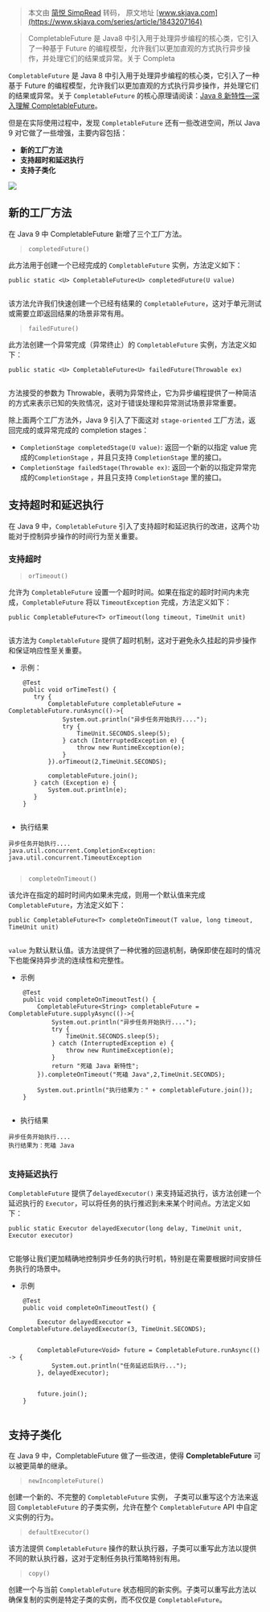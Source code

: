 > 本文由 [简悦 SimpRead](http://ksria.com/simpread/) 转码， 原文地址 [www.skjava.com](https://www.skjava.com/series/article/1843207164)

> CompletableFuture 是 Java8 中引入用于处理异步编程的核心类，它引入了一种基于 Future 的编程模型，允许我们以更加直观的方式执行异步操作，并处理它们的结果或异常。关于 Completa

`CompletableFuture` 是 Java 8 中引入用于处理异步编程的核心类，它引入了一种基于 Future 的编程模型，允许我们以更加直观的方式执行异步操作，并处理它们的结果或异常。关于 `CompletableFuture` 的核心原理请阅读：[Java 8 新特性—深入理解 CompletableFuture](https://www.skjava.com/series/article/5020516690)。

但是在实际使用过程中，发现 `CompletableFuture` 还有一些改进空间，所以 Java 9 对它做了一些增强，主要内容包括：

*   **新的工厂方法**
*   **支持超时和延迟执行**
*   **支持子类化**

![](https://sike.skjava.com/java-features/202311261000001.png)

**新的工厂方法**
----------

在 Java 9 中 CompletableFuture 新增了三个工厂方法。

> `completedFuture()`

此方法用于创建一个已经完成的 `CompletableFuture` 实例，方法定义如下：

```
public static <U> CompletableFuture<U> completedFuture(U value)


```

该方法允许我们快速创建一个已经有结果的 `CompletableFuture`，这对于单元测试或需要立即返回结果的场景非常有用。

> `failedFuture()`

此方法创建一个异常完成（异常终止）的 `CompletableFuture` 实例，方法定义如下：

```
public static <U> CompletableFuture<U> failedFuture(Throwable ex) 


```

方法接受的参数为 Throwable，表明为异常终止，它为异步编程提供了一种简洁的方式来表示已知的失败情况，这对于错误处理和异常测试场景非常重要。

除上面两个工厂方法外，Java 9 引入了下面这对 `stage-oriented` 工厂方法，返回完成的或异常完成的 completion stages：

*   `CompletionStage completedStage(U value)`: 返回一个新的以指定 value 完成的`CompletionStage` ，并且只支持 `CompletionStage` 里的接口。
*   `CompletionStage failedStage(Throwable ex)`: 返回一个新的以指定异常完成的`CompletionStage` ，并且只支持 `CompletionStage` 里的接口。

**支持超时和延迟执行**
-------------

在 Java 9 中，`CompletableFuture` 引入了支持超时和延迟执行的改进，这两个功能对于控制异步操作的时间行为至关重要。

### 支持超时

> `orTimeout()`

允许为 `CompletableFuture` 设置一个超时时间。如果在指定的超时时间内未完成，`CompletableFuture` 将以 `TimeoutException` 完成，方法定义如下：

```
public CompletableFuture<T> orTimeout(long timeout, TimeUnit unit)


```

该方法为 `CompletableFuture` 提供了超时机制，这对于避免永久挂起的异步操作和保证响应性至关重要。

*   示例：

```
    @Test
    public void orTimeTest() {
       try {
           CompletableFuture completableFuture = CompletableFuture.runAsync(()->{
               System.out.println("异步任务开始执行....");
               try {
                   TimeUnit.SECONDS.sleep(5);
               } catch (InterruptedException e) {
                   throw new RuntimeException(e);
               }
           }).orTimeout(2,TimeUnit.SECONDS);

           completableFuture.join();
       } catch (Exception e) {
           System.out.println(e);
       }
    }


```

*   执行结果

```
异步任务开始执行....
java.util.concurrent.CompletionException: java.util.concurrent.TimeoutException


```

> `completeOnTimeout()`

该允许在指定的超时时间内如果未完成，则用一个默认值来完成 `CompletableFuture`，方法定义如下：

```
public CompletableFuture<T> completeOnTimeout(T value, long timeout, TimeUnit unit)


```

`value` 为默认默认值。该方法提供了一种优雅的回退机制，确保即使在超时的情况下也能保持异步流的连续性和完整性。

*   示例

```
    @Test
    public void completeOnTimeoutTest() {
        CompletableFuture<String> completableFuture = CompletableFuture.supplyAsync(()->{
            System.out.println("异步任务开始执行....");
            try {
                TimeUnit.SECONDS.sleep(5);
            } catch (InterruptedException e) {
                throw new RuntimeException(e);
            }
            return "死磕 Java 新特性";
        }).completeOnTimeout("死磕 Java",2,TimeUnit.SECONDS);

        System.out.println("执行结果为：" + completableFuture.join());
    }


```

*   执行结果

```
异步任务开始执行....
执行结果为：死磕 Java


```

### 支持延迟执行

`CompletableFuture` 提供了`delayedExecutor()` 来支持延迟执行，该方法创建一个延迟执行的 `Executor`，可以将任务的执行推迟到未来某个时间点。方法定义如下：

```
public static Executor delayedExecutor(long delay, TimeUnit unit, Executor executor)


```

它能够让我们更加精确地控制异步任务的执行时机，特别是在需要根据时间安排任务执行的场景中。

*   示例

```
    @Test
    public void completeOnTimeoutTest() {
        
        Executor delayedExecutor = CompletableFuture.delayedExecutor(3, TimeUnit.SECONDS);

        
        CompletableFuture<Void> future = CompletableFuture.runAsync(() -> {
            System.out.println("任务延迟后执行...");
        }, delayedExecutor);

        
        future.join();
    }


```

**支持子类化**
---------

在 Java 9 中，CompletableFuture 做了一些改进，使得 **CompletableFuture** 可以被更简单的继承。

> `newIncompleteFuture()`

创建一个新的、不完整的 `CompletableFuture` 实例， 子类可以重写这个方法来返回 `CompletableFuture` 的子类实例，允许在整个 `CompletableFuture` API 中自定义实例的行为。

> `defaultExecutor()`

该方法提供 `CompletableFuture` 操作的默认执行器，子类可以重写此方法以提供不同的默认执行器，这对于定制任务执行策略特别有用。

> `copy()`

创建一个与当前 `CompletableFuture` 状态相同的新实例。子类可以重写此方法以确保复制的实例是特定子类的实例，而不仅仅是 `CompletableFuture`。